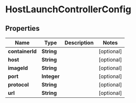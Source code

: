 

# HostLaunchControllerConfig

## Properties

Name | Type | Description | Notes
------------ | ------------- | ------------- | -------------
**containerId** | **String** |  |  [optional]
**host** | **String** |  |  [optional]
**imageId** | **String** |  |  [optional]
**port** | **Integer** |  |  [optional]
**protocol** | **String** |  |  [optional]
**url** | **String** |  |  [optional]




